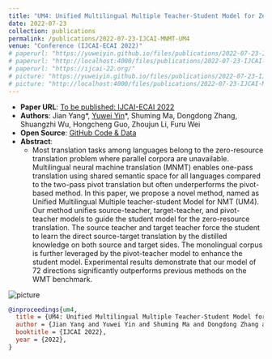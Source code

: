 ```yaml
---
title: "UM4: Unified Multilingual Multiple Teacher-Student Model for Zero-Resource Neural Machine Translation"
date: 2022-07-23
collection: publications
permalink: /publications/2022-07-23-IJCAI-MNMT-UM4
venue: "Conference (IJCAI-ECAI 2022)"
# paperurl: "https://yuweiyin.github.io/files/publications/2022-07-23-IJCAI-MNMT-UM4.pdf"
# paperurl: "http://localhost:4000/files/publications/2022-07-23-IJCAI-MNMT-UM4.pdf"
# paperurl: "https://ijcai-22.org/"
# picture: "https://yuweiyin.github.io/files/publications/2022-07-23-IJCAI-MNMT-UM4.png"
# picture: "http://localhost:4000/files/publications/2022-07-23-IJCAI-MNMT-UM4.png"
---
```


<script src="https://polyfill.io/v3/polyfill.min.js?features=es6"></script>
<script id="MathJax-script" async src="https://cdn.jsdelivr.net/npm/mathjax@3/es5/tex-mml-chtml.js"></script>
<script> 
MathJax = {
  tex: {
    inlineMath: [['$', '$']],
    processEscapes: true
  }
};
</script>

<!-- ## UM4: Unified Multilingual Multiple Teacher-Student Model for Zero-Resource Neural Machine Translation -->

- **Paper URL**: [To be published: IJCAI-ECAI 2022](https://ijcai-22.org/)
- **Authors**: Jian Yang\*, <u>Yuwei Yin</u>\*, Shuming Ma, Dongdong Zhang, Shuangzhi Wu, Hongcheng Guo, Zhoujun Li, Furu Wei
- **Open Source**: [GitHub Code & Data](https://github.com/YuweiYin/UM4)
- **Abstract**:
  - Most translation tasks among languages belong to the zero-resource translation problem where parallel corpora are unavailable. Multilingual neural machine translation (MNMT) enables one-pass translation using shared semantic space for all languages compared to the two-pass pivot translation but often underperforms the pivot-based method. In this paper, we propose a novel method, named as Unified Multilingual Multiple teacher-student Model for NMT (UM4). Our method unifies source-teacher, target-teacher, and pivot-teacher models to guide the student model for the zero-resource translation. The source teacher and target teacher force the student to learn the direct source-target translation by the distilled knowledge on both source and target sides. The monolingual corpus is further leveraged by the pivot-teacher model to enhance the student model. Experimental results demonstrate that our model of 72 directions significantly outperforms previous methods on the WMT benchmark.

![picture](https://yuweiyin.github.io/files/publications/2022-07-23-IJCAI-MNMT-UM4.png)
<!-- ![picture](http://localhost:4000/files/publications/2022-07-23-IJCAI-MNMT-UM4.png) -->

<!-- - **Citation**:
  -  -->

```bibtex
@inproceedings{um4,
  title = {UM4: Unified Multilingual Multiple Teacher-Student Model for Zero-Resource Neural Machine Translation},
  author = {Jian Yang and Yuwei Yin and Shuming Ma and Dongdong Zhang and Shuangzhi Wu and Hongcheng Guo and Zhoujun Li and Furu Wei}
  booktitle = {IJCAI 2022},
  year = {2022},
}
```
